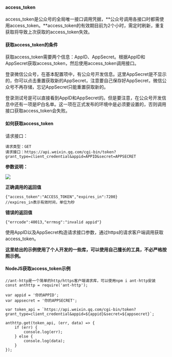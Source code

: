 #### **access_token**

access_token是公众号的全局唯一接口调用凭据，**公众号调用各接口时都需使用access_token。**access_token的有效期目前为2个小时，需定时刷新，重复获取将导致上次获取的access_token失效。

#### **获取access_token的条件**

获取access_token需要两个信息：AppID、AppSecret。根据AppID和AppSecret获取access_token，然后使用access_token调用接口。

登录微信公众号，在基本配置项中，有公众号开发信息。这里AppSecret是不显示的，你可以点击重置获取新的AppSecret，注意要自己保存好AppSecret，微信公众号不再存储，忘记AppSecret只能重置获取新的。

登录测试号是可以直接看到AppID和AppSecret的。但是要注意，在公众号开发信息中还有一项是IP白名单。这一项在正式发布的环境中是必须要设置的，否则调用接口获取access_token会失败。


#### **如何获取access_token**

请求接口：
```
请求类型：GET
请求接口：https://api.weixin.qq.com/cgi-bin/token?grant_type=client_credential&appid=APPID&secret=APPSECRET
```
**参数说明：**

![](https://api.w3xm.top/media/images/q/q87b9c1d91c41b3b9d10cc6de43fd74a9240e92c7.png)

**正确调用的返回值**
```
{"access_token":"ACCESS_TOKEN","expires_in":7200}
//expires_in表示有效时间，单位为秒
```

**错误的返回值**

```
{"errcode":40013,"errmsg":"invalid appid"}
```


使用AppID以及AppSecret构造请求接口参数，通过https的请求客户端调用获取access_token。

**这里给出的示例使用了个人开发的一些库，可以使用自己擅长的工具，不必严格按照示例。**

#### NodeJS获取access_token示例
```
//ant-http是一个简单的http/https客户端请求库，可以使用npm i ant-http安装
const anthttp = require('ant-http');

var appid = '你的APPID';
var appsecret = '你的APPSECRET';

var token_api = `https://api.weixin.qq.com/cgi-bin/token?grant_type=client_credential&appid=${appid}&secret=${appsecret}`;

anthttp.get(token_api, (err, data) => {
    if (err) {
        console.log(err);
    } else {
        console.log(data);
    }
});

```
